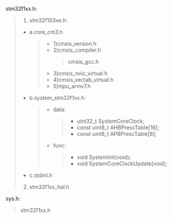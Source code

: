 stm32f1xx.h:

> 1. stm32f103xe.h:
> 
> - a.core_cm3.h
>   > - 1)cmsis_version.h
>   > - 2)cmsis_compiler.h
>   >   > cmsis_gcc.h
>   > - 3)cmsis_nvic_virtual.h
>   > - 4)cmsis_vectab_virtual.h
>   > - 5)mpu_armv7.h
> - b.system_stm32f1xx.h:
>   > - data:
>   >   > - uint32_t SystemCoreClock;
>   >   > - const uint8_t  AHBPrescTable[16];
>   >   > - const uint8_t  APBPrescTable[8];
>   > - func:
>   >   > - void SystemInit(void);
>   >   > - void SystemCoreClockUpdate(void);
> - c.stdint.h
> 2. stm32f1xx_hal.h

sys.h:

> stm32f1xx.h

